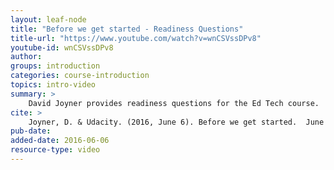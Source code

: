 ```yaml
---
layout: leaf-node
title: "Before we get started - Readiness Questions"
title-url: "https://www.youtube.com/watch?v=wnCSVssDPv8"
youtube-id: wnCSVssDPv8
author: 
groups: introduction
categories: course-introduction
topics: intro-video
summary: >
    David Joyner provides readiness questions for the Ed Tech course.
cite: >
    Joyner, D. & Udacity. (2016, June 6). Before we get started.  June 6, 2016. Retrieved from: https://www.youtube.com/watch?v=wnCSVssDPv8
pub-date: 
added-date: 2016-06-06
resource-type: video
---
```

